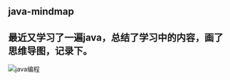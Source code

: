 ## java-mindmap

最近又学习了一遍java，总结了学习中的内容，画了思维导图，记录下。
-----
![java编程](https://github.com/HeCCXX/java-mindmap/raw/master/display.png)

